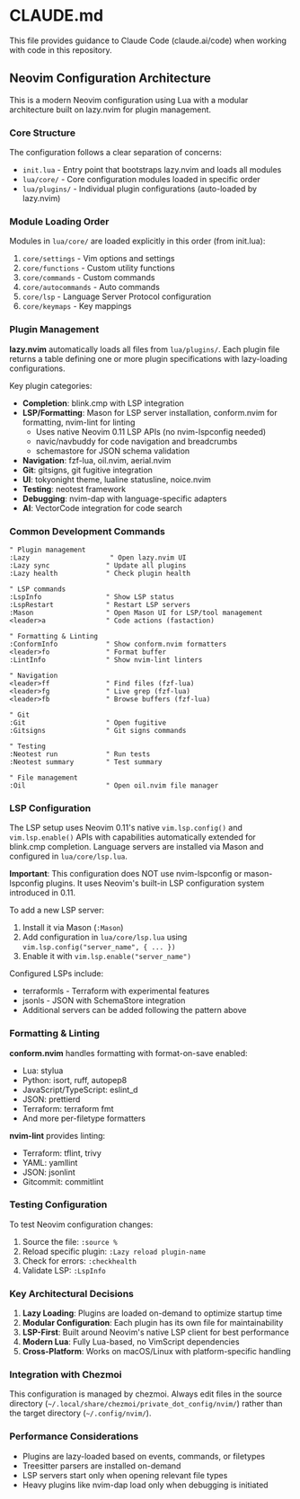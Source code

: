 # CLAUDE.md

This file provides guidance to Claude Code (claude.ai/code) when working with code in this repository.

## Neovim Configuration Architecture

This is a modern Neovim configuration using Lua with a modular architecture built on lazy.nvim for plugin management.

### Core Structure

The configuration follows a clear separation of concerns:
- `init.lua` - Entry point that bootstraps lazy.nvim and loads all modules
- `lua/core/` - Core configuration modules loaded in specific order
- `lua/plugins/` - Individual plugin configurations (auto-loaded by lazy.nvim)

### Module Loading Order

Modules in `lua/core/` are loaded explicitly in this order (from init.lua):
1. `core/settings` - Vim options and settings
2. `core/functions` - Custom utility functions
3. `core/commands` - Custom commands
4. `core/autocommands` - Auto commands
5. `core/lsp` - Language Server Protocol configuration
6. `core/keymaps` - Key mappings

### Plugin Management

**lazy.nvim** automatically loads all files from `lua/plugins/`. Each plugin file returns a table defining one or more plugin specifications with lazy-loading configurations.

Key plugin categories:
- **Completion**: blink.cmp with LSP integration
- **LSP/Formatting**: Mason for LSP server installation, conform.nvim for formatting, nvim-lint for linting
  - Uses native Neovim 0.11 LSP APIs (no nvim-lspconfig needed)
  - navic/navbuddy for code navigation and breadcrumbs
  - schemastore for JSON schema validation
- **Navigation**: fzf-lua, oil.nvim, aerial.nvim
- **Git**: gitsigns, git fugitive integration
- **UI**: tokyonight theme, lualine statusline, noice.nvim
- **Testing**: neotest framework
- **Debugging**: nvim-dap with language-specific adapters
- **AI**: VectorCode integration for code search

### Common Development Commands

```vim
" Plugin management
:Lazy                    " Open lazy.nvim UI
:Lazy sync              " Update all plugins
:Lazy health            " Check plugin health

" LSP commands
:LspInfo                " Show LSP status
:LspRestart             " Restart LSP servers
:Mason                  " Open Mason UI for LSP/tool management
<leader>a               " Code actions (fastaction)

" Formatting & Linting
:ConformInfo            " Show conform.nvim formatters
<leader>fo              " Format buffer
:LintInfo               " Show nvim-lint linters

" Navigation
<leader>ff              " Find files (fzf-lua)
<leader>fg              " Live grep (fzf-lua)
<leader>fb              " Browse buffers (fzf-lua)

" Git
:Git                    " Open fugitive
:Gitsigns               " Git signs commands

" Testing
:Neotest run            " Run tests
:Neotest summary        " Test summary

" File management
:Oil                    " Open oil.nvim file manager
```

### LSP Configuration

The LSP setup uses Neovim 0.11's native `vim.lsp.config()` and `vim.lsp.enable()` APIs with capabilities automatically extended for blink.cmp completion. Language servers are installed via Mason and configured in `lua/core/lsp.lua`.

**Important**: This configuration does NOT use nvim-lspconfig or mason-lspconfig plugins. It uses Neovim's built-in LSP configuration system introduced in 0.11.

To add a new LSP server:
1. Install it via Mason (`:Mason`)
2. Add configuration in `lua/core/lsp.lua` using `vim.lsp.config("server_name", { ... })`
3. Enable it with `vim.lsp.enable("server_name")`

Configured LSPs include:
- terraformls - Terraform with experimental features
- jsonls - JSON with SchemaStore integration
- Additional servers can be added following the pattern above

### Formatting & Linting

**conform.nvim** handles formatting with format-on-save enabled:
- Lua: stylua
- Python: isort, ruff, autopep8
- JavaScript/TypeScript: eslint_d
- JSON: prettierd
- Terraform: terraform fmt
- And more per-filetype formatters

**nvim-lint** provides linting:
- Terraform: tflint, trivy
- YAML: yamllint
- JSON: jsonlint
- Gitcommit: commitlint

### Testing Configuration

To test Neovim configuration changes:
1. Source the file: `:source %`
2. Reload specific plugin: `:Lazy reload plugin-name`
3. Check for errors: `:checkhealth`
4. Validate LSP: `:LspInfo`

### Key Architectural Decisions

1. **Lazy Loading**: Plugins are loaded on-demand to optimize startup time
2. **Modular Configuration**: Each plugin has its own file for maintainability
3. **LSP-First**: Built around Neovim's native LSP client for best performance
4. **Modern Lua**: Fully Lua-based, no VimScript dependencies
5. **Cross-Platform**: Works on macOS/Linux with platform-specific handling

### Integration with Chezmoi

This configuration is managed by chezmoi. Always edit files in the source directory (`~/.local/share/chezmoi/private_dot_config/nvim/`) rather than the target directory (`~/.config/nvim/`).

### Performance Considerations

- Plugins are lazy-loaded based on events, commands, or filetypes
- Treesitter parsers are installed on-demand
- LSP servers start only when opening relevant file types
- Heavy plugins like nvim-dap load only when debugging is initiated
